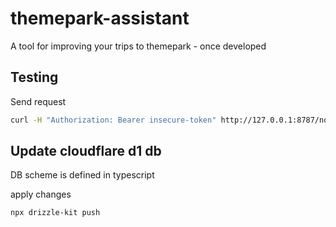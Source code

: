 # themepark-assistant
A tool for improving your trips to themepark - once developed

## Testing
Send request

```bash
curl -H "Authorization: Bearer insecure-token" http://127.0.0.1:8787/notification/list
```

## Update cloudflare d1 db
DB scheme is defined in typescript

apply changes
```bash
npx drizzle-kit push
```